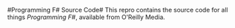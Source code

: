#Programming F# Source Code#
This repro contains the source code for all things _Programming F#_, available from O'Reilly Media.